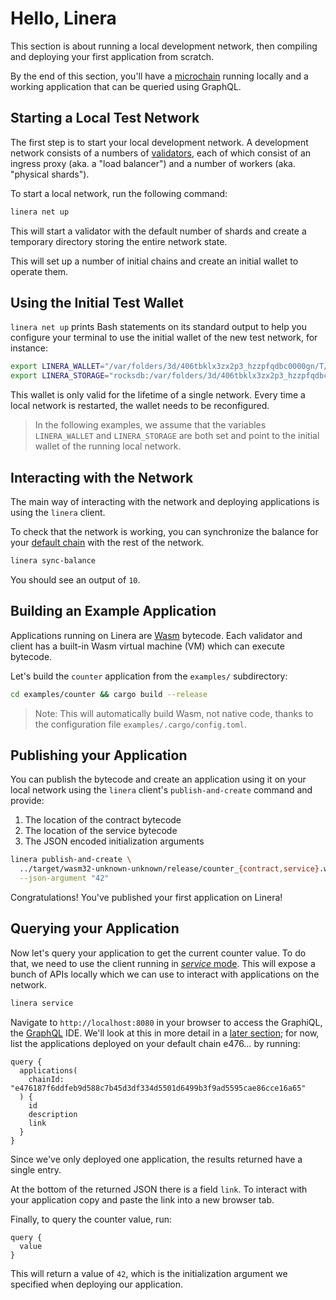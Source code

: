 # Hello, Linera

This section is about running a local development network, then compiling and
deploying your first application from scratch.

By the end of this section, you'll have a
[microchain](../core_concepts/microchains.md) running locally and a working
application that can be queried using GraphQL.

## Starting a Local Test Network

The first step is to start your local development network. A development network
consists of a numbers of [validators](../advanced_topics/validators.md), each of
which consist of an ingress proxy (aka. a "load balancer") and a number of
workers (aka. "physical shards").

To start a local network, run the following command:

```bash
linera net up
```

This will start a validator with the default number of shards and create a
temporary directory storing the entire network state.

This will set up a number of initial chains and create an initial wallet to
operate them.

## Using the Initial Test Wallet

`linera net up` prints Bash statements on its standard output to help you
configure your terminal to use the initial wallet of the new test network, for
instance:

```bash
export LINERA_WALLET="/var/folders/3d/406tbklx3zx2p3_hzzpfqdbc0000gn/T/.tmpvJ6lJI/wallet.json"
export LINERA_STORAGE="rocksdb:/var/folders/3d/406tbklx3zx2p3_hzzpfqdbc0000gn/T/.tmpvJ6lJI/linera.db"
```

This wallet is only valid for the lifetime of a single network. Every time a
local network is restarted, the wallet needs to be reconfigured.

> In the following examples, we assume that the variables `LINERA_WALLET` and
> `LINERA_STORAGE` are both set and point to the initial wallet of the running
> local network.

## Interacting with the Network

The main way of interacting with the network and deploying applications is using
the `linera` client.

To check that the network is working, you can synchronize the balance for your
[default chain](../core_concepts/wallets.md) with the rest of the network.

```bash
linera sync-balance
```

You should see an output of `10`.

## Building an Example Application

Applications running on Linera are [Wasm](https://webassembly.org/) bytecode.
Each validator and client has a built-in Wasm virtual machine (VM) which can
execute bytecode.

Let's build the `counter` application from the `examples/` subdirectory:

```bash
cd examples/counter && cargo build --release
```

> Note: This will automatically build Wasm, not native code, thanks to the
> configuration file `examples/.cargo/config.toml`.

## Publishing your Application

You can publish the bytecode and create an application using it on your local
network using the `linera` client's `publish-and-create` command and provide:

1. The location of the contract bytecode
2. The location of the service bytecode
3. The JSON encoded initialization arguments

```bash
linera publish-and-create \
  ../target/wasm32-unknown-unknown/release/counter_{contract,service}.wasm \
  --json-argument "42"
```

Congratulations! You've published your first application on Linera!

## Querying your Application

Now let's query your application to get the current counter value. To do that,
we need to use the client running in
[_service_ mode](../core_concepts/node_service.md). This will expose a bunch of
APIs locally which we can use to interact with applications on the network.

```bash
linera service
```

<!-- TODO: add graphiql image here -->

Navigate to `http://localhost:8080` in your browser to access the GraphiQL, the
[GraphQL](https://graphql.org) IDE. We'll look at this in more detail in a
[later section](../core_concepts/wallet.md#graphql); for now, list the
applications deployed on your default chain e476… by running:

```gql
query {
  applications(
    chainId: "e476187f6ddfeb9d588c7b45d3df334d5501d6499b3f9ad5595cae86cce16a65"
  ) {
    id
    description
    link
  }
}
```

Since we've only deployed one application, the results returned have a single
entry.

At the bottom of the returned JSON there is a field `link`. To interact with
your application copy and paste the link into a new browser tab.

Finally, to query the counter value, run:

```gql
query {
  value
}
```

This will return a value of `42`, which is the initialization argument we
specified when deploying our application.
